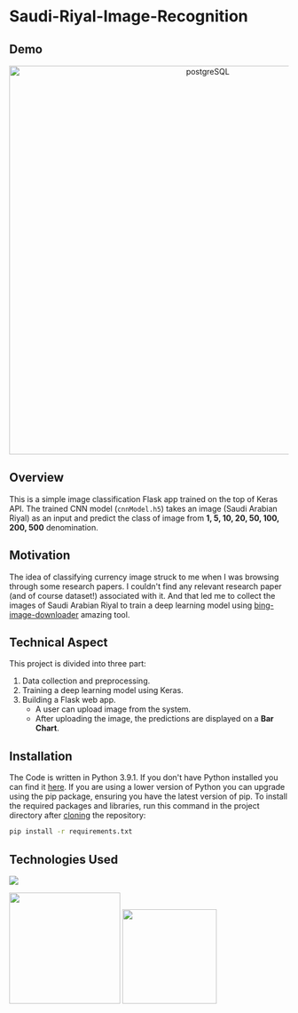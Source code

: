 # Saudi-Riyal-Image-Recognition


## Demo
<p align="center">
<img width="700" alt="postgreSQL" src="https://user-images.githubusercontent.com/37532698/111037245-bb499d00-843c-11eb-9447-41687bacd105.jpg"></p>

## Overview
This is a simple image classification Flask app trained on the top of Keras API. The trained CNN model (`cnnModel.h5`) takes an image (Saudi Arabian Riyal) as an input and predict the class of image from __1, 5, 10, 20, 50, 100, 200, 500__ denomination.

## Motivation
 The idea of classifying currency image struck to me when I was browsing through some research papers. I couldn't find any relevant research paper (and of course dataset!) associated with it. And that led me to collect the images of Saudi Arabian Riyal to train a deep learning model using [bing-image-downloader](https://pypi.org/project/bing-image-downloader/) amazing tool.

## Technical Aspect
This project is divided into three part:
1. Data collection and preprocessing.
2. Training a deep learning model using Keras.
3. Building a Flask web app.
    - A user can upload image from the system.
    - After uploading the image, the predictions are displayed on a __Bar Chart__.

## Installation
The Code is written in Python 3.9.1. If you don't have Python installed you can find it [here](https://www.python.org/downloads/). If you are using a lower version of Python you can upgrade using the pip package, ensuring you have the latest version of pip. To install the required packages and libraries, run this command in the project directory after [cloning](https://www.howtogeek.com/451360/how-to-clone-a-github-repository/) the repository:
```bash
pip install -r requirements.txt
```

## Technologies Used

![](https://forthebadge.com/images/badges/made-with-python.svg)

[<img target="_blank" src="https://keras.io/img/logo.png" width=200>](https://keras.io/) [<img target="_blank" src="https://flask.palletsprojects.com/en/1.1.x/_images/flask-logo.png" width=170>](https://flask.palletsprojects.com/en/1.1.x/) 
